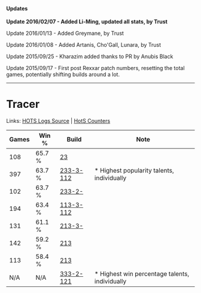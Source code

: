 #### Updates
**Update 2016/02/07 - Added Li-Ming, updated all stats, by Trust**

Update 2016/01/13 - Added Greymane, by Trust

Update 2016/01/08 - Added Artanis, Cho'Gall, Lunara, by Trust

Update 2015/09/25 - Kharazim added thanks to PR by Anubis Black

Update 2015/09/17 - First post Rexxar patch numbers, resetting the total games, potentially shifting builds around a lot.

***

# Tracer

Links: [HOTS Logs Source](https://www.hotslogs.com/Sitewide/HeroDetails?Hero=Tracer) | [HotS Counters](http://hotscounters.com/#/hero/Tracer)

Games  | Win %  | Build     | Note
-----  | -----  | -----     | ----
108    | 65.7 % | [23](http://www.heroesfire.com/hots/talent-calculator/tracer#1x) | 
397    | 63.7 % | [233-3-112](http://www.heroesfire.com/hots/talent-calculator/tracer#l30u) | * Highest popularity talents, individually
102    | 63.7 % | [233-2-](http://www.heroesfire.com/hots/talent-calculator/tracer#30i) | 
194    | 63.4 % | [113-3-112](http://www.heroesfire.com/hots/talent-calculator/tracer#gU2u) | 
131    | 61.1 % | [213-3-](http://www.heroesfire.com/hots/talent-calculator/tracer#2zb) | 
142    | 59.2 % | [213](http://www.heroesfire.com/hots/talent-calculator/tracer#Iz) | 
113    | 58.4 % | [213](http://www.heroesfire.com/hots/talent-calculator/tracer#Iz) | 
N/A    | N/A    | [333-2-121](http://www.heroesfire.com/hots/talent-calculator/tracer#oswP) | * Highest win percentage talents, individually
